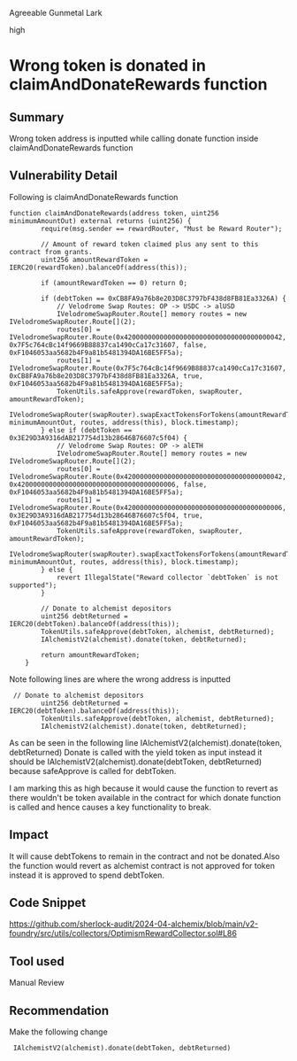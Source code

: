 Agreeable Gunmetal Lark

high

# Wrong token is donated in claimAndDonateRewards function

## Summary
Wrong token address is inputted while calling donate function inside claimAndDonateRewards function

## Vulnerability Detail
Following is claimAndDonateRewards function 
```solidity
function claimAndDonateRewards(address token, uint256 minimumAmountOut) external returns (uint256) {
        require(msg.sender == rewardRouter, "Must be Reward Router"); 

        // Amount of reward token claimed plus any sent to this contract from grants.
        uint256 amountRewardToken = IERC20(rewardToken).balanceOf(address(this));

        if (amountRewardToken == 0) return 0;

        if (debtToken == 0xCB8FA9a76b8e203D8C3797bF438d8FB81Ea3326A) {
            // Velodrome Swap Routes: OP -> USDC -> alUSD
            IVelodromeSwapRouter.Route[] memory routes = new IVelodromeSwapRouter.Route[](2);
            routes[0] = IVelodromeSwapRouter.Route(0x4200000000000000000000000000000000000042, 0x7F5c764cBc14f9669B88837ca1490cCa17c31607, false, 0xF1046053aa5682b4F9a81b5481394DA16BE5FF5a);
            routes[1] = IVelodromeSwapRouter.Route(0x7F5c764cBc14f9669B88837ca1490cCa17c31607, 0xCB8FA9a76b8e203D8C3797bF438d8FB81Ea3326A, true, 0xF1046053aa5682b4F9a81b5481394DA16BE5FF5a);
            TokenUtils.safeApprove(rewardToken, swapRouter, amountRewardToken);
            IVelodromeSwapRouter(swapRouter).swapExactTokensForTokens(amountRewardToken, minimumAmountOut, routes, address(this), block.timestamp);
        } else if (debtToken == 0x3E29D3A9316dAB217754d13b28646B76607c5f04) {
            // Velodrome Swap Routes: OP -> alETH
            IVelodromeSwapRouter.Route[] memory routes = new IVelodromeSwapRouter.Route[](2);
            routes[0] = IVelodromeSwapRouter.Route(0x4200000000000000000000000000000000000042, 0x4200000000000000000000000000000000000006, false, 0xF1046053aa5682b4F9a81b5481394DA16BE5FF5a);
            routes[1] = IVelodromeSwapRouter.Route(0x4200000000000000000000000000000000000006, 0x3E29D3A9316dAB217754d13b28646B76607c5f04, true, 0xF1046053aa5682b4F9a81b5481394DA16BE5FF5a);
            TokenUtils.safeApprove(rewardToken, swapRouter, amountRewardToken);
            IVelodromeSwapRouter(swapRouter).swapExactTokensForTokens(amountRewardToken, minimumAmountOut, routes, address(this), block.timestamp);
        } else {
            revert IllegalState("Reward collector `debtToken` is not supported");
        }

        // Donate to alchemist depositors
        uint256 debtReturned = IERC20(debtToken).balanceOf(address(this));
        TokenUtils.safeApprove(debtToken, alchemist, debtReturned);
        IAlchemistV2(alchemist).donate(token, debtReturned);

        return amountRewardToken;
    }
```
Note following lines are where the wrong address is inputted
```solidity
 // Donate to alchemist depositors
        uint256 debtReturned = IERC20(debtToken).balanceOf(address(this));
        TokenUtils.safeApprove(debtToken, alchemist, debtReturned);
        IAlchemistV2(alchemist).donate(token, debtReturned);
```
As can be seen in the following line  IAlchemistV2(alchemist).donate(token, debtReturned)
Donate is called with the yield token as input instead it should be  IAlchemistV2(alchemist).donate(debtToken, debtReturned) because safeApprove is called for debtToken.

I am marking this as high because it would cause the function to revert as there wouldn't be token available in the contract for which donate function is called and hence causes a key functionality to break.
## Impact
It will cause debtTokens to remain in the contract and not be donated.Also the function would revert as alchemist contract is not approved for token instead it is approved to spend debtToken.
## Code Snippet
https://github.com/sherlock-audit/2024-04-alchemix/blob/main/v2-foundry/src/utils/collectors/OptimismRewardCollector.sol#L86
## Tool used

Manual Review

## Recommendation
Make the following change
```solidity
 IAlchemistV2(alchemist).donate(debtToken, debtReturned)
```